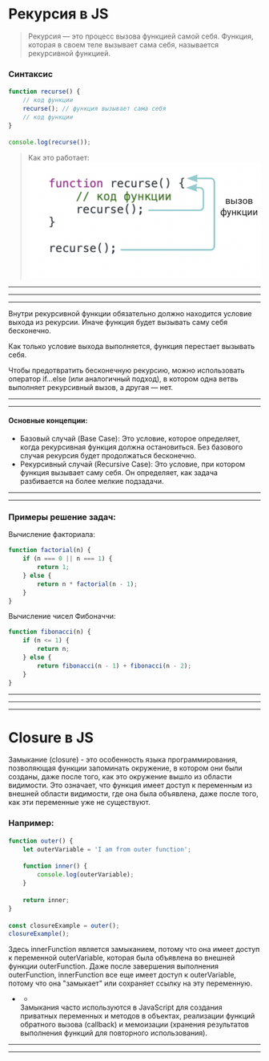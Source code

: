 # Рекурсия в JS
>Рекурсия — это процесс вызова функцией самой себя. Функция, которая в своем теле вызывает сама себя, называется рекурсивной функцией.

### Синтаксис
```js
function recurse() {
    // код функции
    recurse(); // функция вызывает сама себя
    // код функции 
}

console.log(recurse());
```
>Как это работает:
![alt text](<pasted image 0.png>)

_______________
_______________
_______________
Внутри рекурсивной функции обязательно должно находится условие выхода из рекурсии. Иначе функция будет вызывать саму себя бесконечно.

Как только условие выхода выполняется, функция перестает вызывать себя. 

Чтобы предотвратить бесконечную рекурсию, можно использовать оператор if...else (или аналогичный подход), в котором одна ветвь выполняет рекурсивный вызов, а другая — нет.
_______
_______
#### Основные концепции:
* Базовый случай (Base Case): Это условие, которое определяет, когда рекурсивная функция должна остановиться. Без базового случая рекурсия будет продолжаться бесконечно.
* Рекурсивный случай (Recursive Case): Это условие, при котором функция вызывает саму себя. Он определяет, как задача разбивается на более мелкие подзадачи.
  
_______
_______
### Примеры решение задач:
Вычисление факториала:
```js
function factorial(n) {
    if (n === 0 || n === 1) {
        return 1;
    } else {
        return n * factorial(n - 1);
    }
}
```

Вычисление чисел Фибоначчи:
```js
function fibonacci(n) {
    if (n <= 1) {
        return n;
    } else {
        return fibonacci(n - 1) + fibonacci(n - 2);
    }
}
```
___________
___________
___________
# Сlosure в JS
Замыкание (closure) - это особенность языка программирования, позволяющая функции запоминать окружение, в котором они были созданы, даже после того, как это окружение вышло из области видимости. Это означает, что функция имеет доступ к переменным из внешней области видимости, где она была объявлена, даже после того, как эти переменные уже не существуют.
### Например:
```js
function outer() {
    let outerVariable = 'I am from outer function';

    function inner() {
        console.log(outerVariable); 
    }

    return inner;
}

const closureExample = outer();
closureExample(); 
```
Здесь innerFunction является замыканием, потому что она имеет доступ к переменной outerVariable, которая была объявлена во внешней функции outerFunction. Даже после завершения выполнения outerFunction, innerFunction все еще имеет доступ к outerVariable, потому что она "замыкает" или сохраняет ссылку на эту переменную.<br>
* * 
  Замыкания часто используются в JavaScript для создания приватных переменных и методов в объектах, реализации функций обратного вызова (callback) и мемоизации (хранения результатов выполнения функций для повторного использования).  
___________
__________